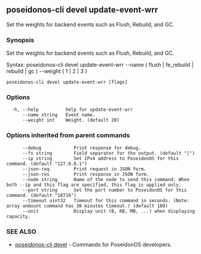 ## poseidonos-cli devel update-event-wrr

Set the weights for backend events such as Flush, Rebuild, and GC.

### Synopsis


Set the weights for backend events such as Flush, Rebuild, and GC.

Syntax:
	poseidonos-cli devel update-event-wrr --name ( flush | fe_rebuild | rebuild | gc ) --weight ( 1 | 2 | 3 )
          

```
poseidonos-cli devel update-event-wrr [flags]
```

### Options

```
  -h, --help          help for update-event-wrr
      --name string   Event name.
      --weight int    Weight. (default 20)
```

### Options inherited from parent commands

```
      --debug            Print response for debug.
      --fs string        Field separator for the output. (default "|")
      --ip string        Set IPv4 address to PoseidonOS for this command. (default "127.0.0.1")
      --json-req         Print request in JSON form.
      --json-res         Print response in JSON form.
      --node string      Name of the node to send this command. When both --ip and this flag are specified, this flag is applied only.
      --port string      Set the port number to PoseidonOS for this command. (default "18716")
      --timeout uint32   Timeout for this command in seconds. (Note: array unmount command has 30 minutes timeout.) (default 180)
      --unit             Display unit (B, KB, MB, ...) when displaying capacity.
```

### SEE ALSO

* [poseidonos-cli devel](poseidonos-cli_devel.md)	 - Commands for PoseidonOS developers.

